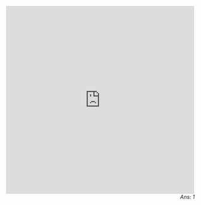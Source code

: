 <iframe src="https://www.desmos.com/calculator/y8aqnveo4x?embed" width="500" height="500" style="border: 1px solid #ccc" frameborder=0></iframe>

<div style="font-style: italic; text-align: right">Ans: 1</div>
